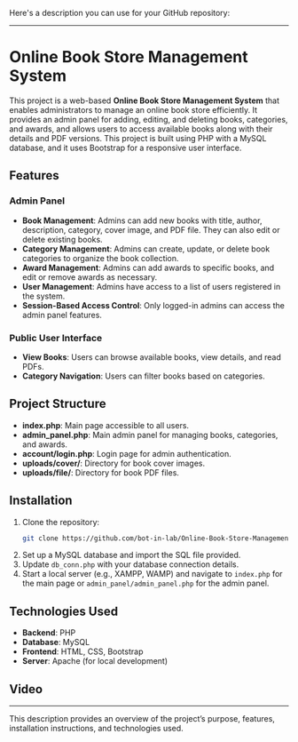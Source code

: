 Here's a description you can use for your GitHub repository:

---

# Online Book Store Management System

This project is a web-based **Online Book Store Management System** that enables administrators to manage an online book store efficiently. It provides an admin panel for adding, editing, and deleting books, categories, and awards, and allows users to access available books along with their details and PDF versions. This project is built using PHP with a MySQL database, and it uses Bootstrap for a responsive user interface.

## Features

### Admin Panel
- **Book Management**: Admins can add new books with title, author, description, category, cover image, and PDF file. They can also edit or delete existing books.
- **Category Management**: Admins can create, update, or delete book categories to organize the book collection.
- **Award Management**: Admins can add awards to specific books, and edit or remove awards as necessary.
- **User Management**: Admins have access to a list of users registered in the system.
- **Session-Based Access Control**: Only logged-in admins can access the admin panel features.

### Public User Interface
- **View Books**: Users can browse available books, view details, and read PDFs.
- **Category Navigation**: Users can filter books based on categories.

## Project Structure

- **index.php**: Main page accessible to all users.
- **admin_panel.php**: Main admin panel for managing books, categories, and awards.
- **account/login.php**: Login page for admin authentication.
- **uploads/cover/**: Directory for book cover images.
- **uploads/file/**: Directory for book PDF files.

## Installation

1. Clone the repository:
    ```bash
    git clone https://github.com/bot-in-lab/Online-Book-Store-Management-System.git
    ```
2. Set up a MySQL database and import the SQL file provided.
3. Update `db_conn.php` with your database connection details.
4. Start a local server (e.g., XAMPP, WAMP) and navigate to `index.php` for the main page or `admin_panel/admin_panel.php` for the admin panel.

## Technologies Used

- **Backend**: PHP
- **Database**: MySQL
- **Frontend**: HTML, CSS, Bootstrap
- **Server**: Apache (for local development)

## Video



---

This description provides an overview of the project’s purpose, features, installation instructions, and technologies used.
